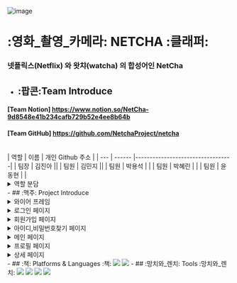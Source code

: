 ![image](https://github.com/NetchaProject/netcha/assets/121241416/4f38aeb9-684b-44c6-aa4e-1b5a2f43f250)
# :영화_촬영_카메라: NETCHA :클래퍼:
### 넷플릭스(Netflix) 와 왓챠(watcha) 의 합성어인 NetCha
- ## :팝콘:Team Introduce
#### [Team Notion] <https://www.notion.so/NetCha-9d8548e41b234cafb729b52e4ee8b64b>
#### [Team GitHub] https://github.com/NetchaProject/netcha
<br>
| 역할 | 이름   | 개인 Github 주소                 |
| --- | ------ |----------------------------------|
| 팀장 | 김진아 |<https://github.com/Jxxna613>|
| 팀원 | 김민지 |<https://github.com/minji-0420/Kotlin_Practice.git>|
| 팀원 | 박용석 |<https://github.com/yspark2>    |
| 팀원 | 박혜린 |<https://github.com/hamham1210?tab=repositories>     |
| 팀원 | 윤동현 |<https://github.com/youneeo?tab=repositories>   |
<details>
  <summary>역할 분담</summary>
![image](https://github.com/NetchaProject/netcha/assets/121241416/3df6f1ab-e44a-4214-a9f6-8235ce5511c2)
</details>
- ## :맥주: Project Introduce
<details>
<summary>와이어 프레임</summary>
![image](https://github.com/NetchaProject/netcha/assets/121241416/956bbc1c-1a69-4cdc-b0bc-b2aa64d821ec)
![image](https://github.com/NetchaProject/netcha/assets/121241416/40223e50-21db-4f98-af1f-375ee4a4f13a)
회의를 통하여 구체적인 설계에 들어가기 전에 대략적인 틀을 구성했습니다.
</details>
<details>
<summary>로그인 페이지</summary>
![image](https://github.com/NetchaProject/netcha/assets/121241416/d0ea56b9-65d9-474e-bc00-9a41c9a094fa)
- `로그인`,  `회원가입`, `아이디 / 비밀번호 찾기`로 이동 가능합니다.
</details>
<details>
<summary>회원가입 페이지</summary>
![image](https://github.com/NetchaProject/netcha/assets/121241416/8bfdbc5e-32c2-49a1-af22-3749fc5bb08a)
![image](https://github.com/NetchaProject/netcha/assets/121241416/9c355b78-974a-4957-8c6d-a2ab6a013a11)
- `가입하기`로 각각의 EditText를 조건에 맞게 입력하여 가입된 정보와 중복체크를 하여 모든 조건을 충족하면 가입하기 버튼으로 데이터 저장이 가능합니다.
</details>
<details>
<summary>아이디,비밀번호찾기 페이지</summary>
![image](https://github.com/NetchaProject/netcha/assets/121241416/1529d920-a7ab-4482-9f7a-6d79054717fb)
- `입력한 닉네임`이 올바르지 않은 경우에는 위와 같은 메세지와 이모티콘을 확인할 수 있으며 가입되어있는 경우에는 아이디와 패스워드의 확인이 가능합니다.
</details>
<details>
<summary>메인 페이지</summary>
![image](https://github.com/NetchaProject/netcha/assets/121241416/31338261-0e73-4781-8b49-e9d05068b1db)
- 메인 페이지에서는 scrollview를 활용하여 만든 이미지 클릭을 통해 `profilepage`,  `detailpage` 로 이동이 가능합니다.
</details>
<details>
<summary>프로필 페이지</summary>
![image](https://github.com/NetchaProject/netcha/assets/121241416/f6d35848-b738-4c18-b2d5-c3bcd8983075)
- 팀원의 선호 영화 장르, 인생영화, 기억에 남는 명대사를 집어넣은 프로필 페이지이며, 가로모드가 가능하게 구현했습니다.
</details>
<details>
<summary>상세 페이지</summary>
![image](https://github.com/NetchaProject/netcha/assets/121241416/ad4601e8-1ede-43bc-a62e-0f19bb0336ce)
![image](https://github.com/NetchaProject/netcha/assets/121241416/d208014a-9d91-4c90-959e-36a7034e5d13)
- 예고편 아래의 이미지를 눌러 연결되어 있는 URL로 이동이 가능하며 줄거리에 내용을 더보기를 눌러 상세내용을 확인이 가능합니다.
</details>
- ## :책: Platforms & Languages :책:
<img src="https://img.shields.io/badge/android-3DDC84?style=flat-square&logo=android&logoColor=white"/>  <img src="https://img.shields.io/badge/kotlin-7F52FF?style=flat-square&logo=kotlin&logoColor=white"/>
- ## :망치와_렌치: Tools :망치와_렌치:
<img src="https://img.shields.io/badge/figma-F24E1E?style=flat-square&logo=figma&logoColor=white"/>  <img src="https://img.shields.io/badge/git-F05032?style=flat-square&logo=git&logoColor=white"/>  <img src="https://img.shields.io/badge/github-181717?style=flat-square&logo=github&logoColor=white"/>  <img src="https://img.shields.io/badge/notion-000000?style=flat-square&logo=notion&logoColor=white"/>
